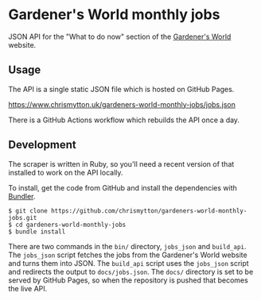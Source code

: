 # Gardener's World monthly jobs

JSON API for the "What to do now" section of the
[Gardener's World](https://www.gardenersworld.com/) website.

## Usage

The API is a single static JSON file which is hosted on GitHub Pages.

<https://www.chrismytton.uk/gardeners-world-monthly-jobs/jobs.json>

There is a GitHub Actions workflow which rebuilds the API once a day.

## Development

The scraper is written in Ruby, so you'll need a recent version of that
installed to work on the API locally.

To install, get the code from GitHub and install the dependencies with
[Bundler](https://bundler.io/).

```
$ git clone https://github.com/chrismytton/gardeners-world-monthly-jobs.git
$ cd gardeners-world-monthly-jobs
$ bundle install
```

There are two commands in the `bin/` directory, `jobs_json` and `build_api`. The
`jobs_json` script fetches the jobs from the Gardener's World website and turns
them into JSON. The `build_api` script uses the `jobs_json` script and redirects
the output to `docs/jobs.json`. The `docs/` directory is set to be served by
GitHub Pages, so when the repository is pushed that becomes the live API.
